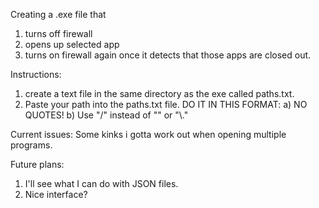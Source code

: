 Creating a .exe file that 
1) turns off firewall 
2) opens up selected app
3) turns on firewall again once it detects that those apps are closed out.

Instructions:
1) create a text file in the same directory as the exe called paths.txt.
2) Paste your path into the paths.txt file. DO IT IN THIS FORMAT:
    a) NO QUOTES!
    b) Use "/" instead of "\" or "\\."

Current issues:
Some kinks i gotta work out when opening multiple programs.

Future plans:
1) I'll see what I can do with JSON files.
2) Nice interface?